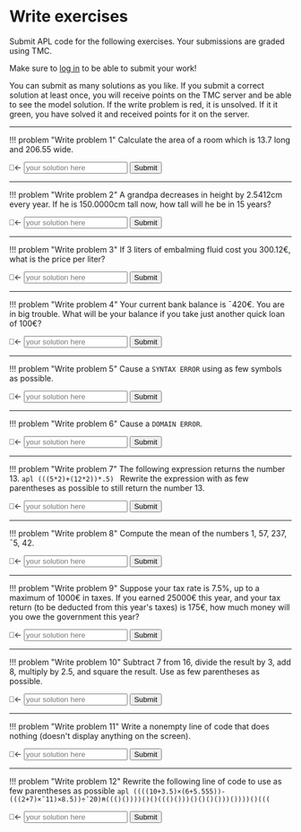 # Write exercises

Submit APL code for the following exercises.
Your submissions are graded using TMC.

Make sure to [log in](../../login.md) to be able to submit your work!

You can submit as many solutions as you like.
If you submit a correct solution at least once, you will receive points on the TMC server and be able to see the model solution.
If the write problem is red, it is unsolved. If it it green, you have solved it and received points for it on the server.

---

!!! problem "Write problem 1"
    Calculate the area of a room which is 13.7 long and 206.55 wide.
    <div class="problem">
        <span class="problemspan">⎕←</span>
        <input class="probleminput" type="text" id="c1_p1" placeholder="your solution here">
        <button class="problembutton" onclick="alert('c1_p1')">Submit</button>
    </div>

---

!!! problem "Write problem 2"
    A grandpa decreases in height by 2.5412cm every year.
    If he is 150.0000cm tall now, how tall will he be in 15 years?
    <div class="problem">
        <span class="problemspan">⎕←</span>
        <input class="probleminput" type="text" id="c1_p2" placeholder="your solution here">
        <button class="problembutton" onclick="alert('c1_p2')">Submit</button>
    </div>

---

!!! problem "Write problem 3"
    If 3 liters of embalming fluid cost you 300.12€, what is the price per liter?
    <div class="problem">
        <span class="problemspan">⎕←</span>
        <input class="probleminput" type="text" id="c1_p3" placeholder="your solution here">
        <button class="problembutton" onclick="alert('c1_p3')">Submit</button>
    </div>

---

!!! problem "Write problem 4"
    Your current bank balance is ¯420€. You are in big trouble.
    What will be your balance if you take just another quick loan of 100€?
    <div class="problem">
        <span class="problemspan">⎕←</span>
        <input class="probleminput" type="text" id="c1_p4" placeholder="your solution here">
        <button class="problembutton" onclick="alert('c1_p4')">Submit</button>
    </div>

---

!!! problem "Write problem 5"
    Cause a `SYNTAX ERROR` using as few symbols as possible.
    <div class="problem">
        <span class="problemspan">⎕←</span>
        <input class="probleminput" type="text" id="c1_p5" placeholder="your solution here">
        <button class="problembutton" onclick="alert('c1_p5')">Submit</button>
    </div>

---

!!! problem "Write problem 6"
    Cause a `DOMAIN ERROR`.
    <div class="problem">
        <span class="problemspan">⎕←</span>
        <input class="probleminput" type="text" id="c1_p6" placeholder="your solution here">
        <button class="problembutton" onclick="alert('c1_p6')">Submit</button>
    </div>

---

!!! problem "Write problem 7"
    The following expression returns the number 13.
    ```apl
    (((5*2)+(12*2))*.5)
    ```
    Rewrite the expression with as few parentheses as possible to still return the number 13.
    <div class="problem">
        <span class="problemspan">⎕←</span>
        <input class="probleminput" type="text" id="c1_p7" placeholder="your solution here">
        <button class="problembutton" onclick="alert('c1_p7')">Submit</button>
    </div>

---

!!! problem "Write problem 8"
    Compute the mean of the numbers 1, 57, 237, ¯5, 42.
    <div class="problem">
        <span class="problemspan">⎕←</span>
        <input class="probleminput" type="text" id="c1_p8" placeholder="your solution here">
        <button class="problembutton" onclick="alert('c1_p8')">Submit</button>
    </div>

---

!!! problem "Write problem 9"
    Suppose your tax rate is 7.5%, up to a maximum of 1000€ in taxes.
    If you earned 25000€ this year, and your tax return (to be deducted from this year's taxes) is 175€,
    how much money will you owe the government this year?
    <div class="problem">
        <span class="problemspan">⎕←</span>
        <input class="probleminput" type="text" id="c1_p9" placeholder="your solution here">
        <button class="problembutton" onclick="alert('c1_p9')">Submit</button>
    </div>

---

!!! problem "Write problem 10"
    Subtract 7 from 16, divide the result by 3, add 8, multiply by 2.5, and square the result.
    Use as few parentheses as possible.
    <div class="problem">
        <span class="problemspan">⎕←</span>
        <input class="probleminput" type="text" id="c1_p10" placeholder="your solution here">
        <button class="problembutton" onclick="alert('c1_p10')">Submit</button>
    </div>

---

!!! problem "Write problem 11"
    Write a nonempty line of code that does nothing (doesn't display anything on the screen).
    <div class="problem">
        <span class="problemspan">⎕←</span>
        <input class="probleminput" type="text" id="c1_p11" placeholder="your solution here">
        <button class="problembutton" onclick="alert('c1_p11')">Submit</button>
    </div>

---

!!! problem "Write problem 12"
    Rewrite the following line of code to use as few parentheses as possible
    ```apl
    ((((10+3.5)×(6+5.555))-(((2+7)×¯11)×8.5))÷¯20)⍝((()())))()()((()()))()()()()))())))()(((
    ```
    <div class="problem">
        <span class="problemspan">⎕←</span>
        <input class="probleminput" type="text" id="c1_p12" placeholder="your solution here">
        <button class="problembutton" onclick="alert('c1_p12')">Submit</button>
    </div>
